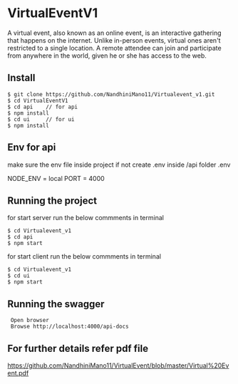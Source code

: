 # VirtualEventV1
A virtual event, also known as an online event, is an interactive gathering that happens on the internet. Unlike in-person events, virtual ones aren't restricted to a single location. A remote attendee can join and participate from anywhere in the world, given he or she has access to the web.
## Install

    $ git clone https://github.com/NandhiniMano11/Virtualevent_v1.git
    $ cd VirtualEventV1
    $ cd api    // for api 
    $ npm install
    $ cd ui     // for ui
    $ npm install
    
## Env for api 
make sure the env file inside project if not create .env inside /api folder
.env  

NODE_ENV = local
PORT = 4000 

## Running the project
for start server run the below commments in terminal 
    
    $ cd Virtualevent_v1
    $ cd api 
    $ npm start
    
for start client run the below commments in terminal 
    
    $ cd Virtualevent_v1
    $ cd ui 
    $ npm start

## Running the swagger 
     Open browser 
     Browse http://localhost:4000/api-docs 

## For further details refer pdf file 
https://github.com/NandhiniMano11/VirtualEvent/blob/master/Virtual%20Event.pdf
